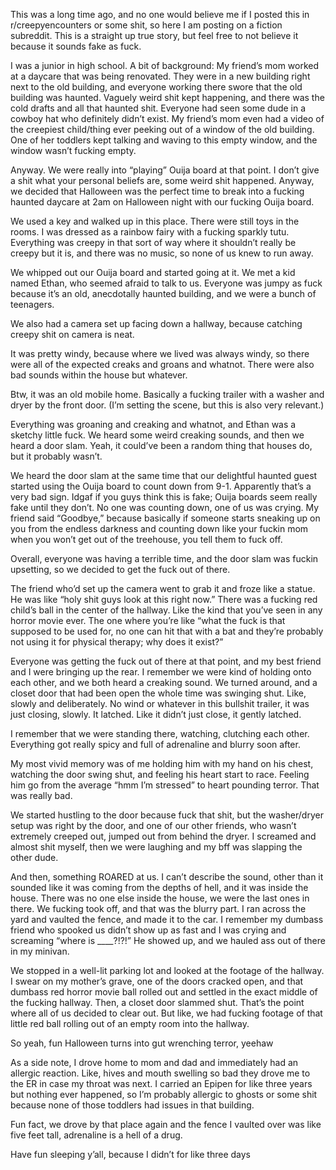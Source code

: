 This was a long time ago, and no one would believe me if I posted this in r/creepyencounters or some shit, so here I am posting on a fiction subreddit. This is a straight up true story, but feel free to not believe it because it sounds fake as fuck. 

I was a junior in high school. A bit of background: My friend’s mom worked at a daycare that was being renovated. They were in a new building right next to the old building, and everyone working there swore that the old building was haunted. Vaguely weird shit kept happening, and there was the cold drafts and all that haunted shit. Everyone had seen some dude in a cowboy hat who definitely didn’t exist. My friend’s mom even had a video of the creepiest child/thing ever peeking out of a window of the old building. One of her toddlers kept talking and waving to this empty window, and the window wasn’t fucking empty. 

Anyway. We were really into “playing” Ouija board at that point. I don’t give a shit what your personal beliefs are, some weird shit happened. Anyway, we decided that Halloween was the perfect time to break into a fucking haunted daycare at 2am on Halloween night with our fucking Ouija board.

We used a key and walked up in this place. There were still toys in the rooms. I was dressed as a rainbow fairy with a fucking sparkly tutu. Everything was creepy in that sort of way where it shouldn’t really be creepy but it is, and there was no music, so none of us knew to run away.

We whipped out our Ouija board and started going at it. We met a kid named Ethan, who seemed afraid to talk to us. Everyone was jumpy as fuck because it’s an old, anecdotally haunted building, and we were a bunch of teenagers.

We also had a camera set up facing down a hallway, because catching creepy shit on camera is neat.

It was pretty windy, because where we lived was always windy, so there were all of the expected creaks and groans and whatnot. There were also bad sounds within the house but whatever.

Btw, it was an old mobile home. Basically a fucking trailer with a washer and dryer by the front door. (I’m setting the scene, but this is also very relevant.)

Everything was groaning and creaking and whatnot, and Ethan was a sketchy little fuck. We heard some weird creaking sounds, and then we heard a door slam. Yeah, it could’ve been a random thing that houses do, but it probably wasn’t. 

We heard the door slam at the same time that our delightful haunted guest started using the Ouija board to count down from 9-1. Apparently that’s a very bad sign. Idgaf if you guys think this is fake; Ouija boards seem really fake until they don’t. No one was counting down, one of us was crying. My friend said “Goodbye,” because basically if someone starts sneaking up on you from the endless darkness and counting down like your fuckin mom when you won’t get out of the treehouse, you tell them to fuck off. 

Overall, everyone was having a terrible time, and the door slam was fuckin upsetting, so we decided to get the fuck out of there. 

The friend who’d set up the camera went to grab it and froze like a statue. He was like “holy shit guys look at this right now.” There was a fucking red child’s ball in the center of the hallway. Like the kind that you’ve seen in any horror movie ever. The one where you’re like “what the fuck is that supposed to be used for, no one can hit that with a bat and they’re probably not using it for physical therapy; why does it exist?”

Everyone was getting the fuck out of there at that point, and my best friend and I were bringing up the rear. I remember we were kind of holding onto each other, and we both heard a creaking sound. We turned around, and a closet door that had been open the whole time was swinging shut. Like, slowly and deliberately. No wind or whatever in this bullshit trailer, it was just closing, slowly. It latched. Like it didn’t just close, it gently latched. 

I remember that we were standing there, watching, clutching each other. Everything got really spicy and full of adrenaline and blurry soon after. 

My most vivid memory was of me holding him with my hand on his chest, watching the door swing shut, and feeling his heart start to race. Feeling him go from the average “hmm I’m stressed” to heart pounding terror. That was really bad.

We started hustling to the door because fuck that shit, but the washer/dryer setup was right by the door, and one of our other friends, who wasn’t extremely creeped out, jumped out from behind the dryer. I screamed and almost shit myself, then we were laughing and my bff was slapping the other dude.

And then, something ROARED at us. I can’t describe the sound, other than it sounded like it was coming from the depths of hell, and it was inside the house. There was no one else inside the house, we were the last ones in there. We fucking took off, and that was the blurry part. I ran across the yard and vaulted the fence, and made it to the car. I remember my dumbass friend who spooked us didn’t show up as fast and I was crying and screaming “where is ____?!?!” He showed up, and we hauled ass out of there in my minivan. 

We stopped in a well-lit parking lot and looked at the footage of the hallway. I swear on my mother’s grave, one of the doors cracked open, and that dumbass red horror movie ball rolled out and settled in the exact middle of the fucking hallway. Then, a closet door slammed shut. That’s the point where all of us decided to clear out. But like, we had fucking footage of that little red ball rolling out of an empty room into the hallway.

So yeah, fun Halloween turns into gut wrenching terror, yeehaw 

As a side note, I drove home to mom and dad and immediately had an allergic reaction. Like, hives and mouth swelling so bad they drove me to the ER in case my throat was next. I carried an Epipen for like three years but nothing ever happened, so I’m probably allergic to ghosts or some shit because none of those toddlers had issues in that building. 

Fun fact, we drove by that place again and the fence I vaulted over was like five feet tall, adrenaline is a hell of a drug.

Have fun sleeping y’all, because I didn’t for like three days